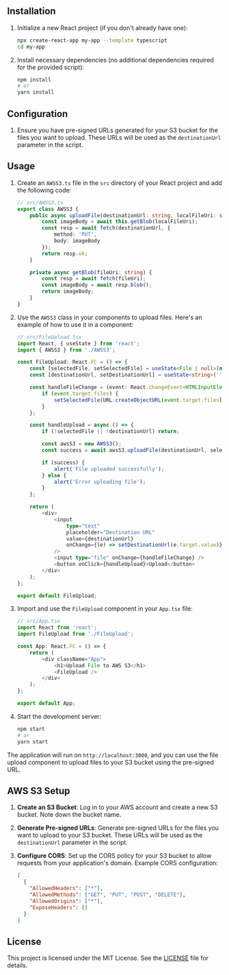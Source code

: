 ## Installation

1. Initialize a new React project (if you don't already have one):
    ```bash
    npx create-react-app my-app --template typescript
    cd my-app
    ```

2. Install necessary dependencies (no additional dependencies required for the provided script):
    ```bash
    npm install
    # or
    yarn install
    ```

## Configuration

1. Ensure you have pre-signed URLs generated for your S3 bucket for the files you want to upload. These URLs will be used as the `destinationUrl` parameter in the script.

## Usage

1. Create an `AWSS3.ts` file in the `src` directory of your React project and add the following code:

    ```typescript
    // src/AWSS3.ts
    export class AWSS3 {
        public async uploadFile(destinationUrl: string, localFileUri: string): Promise<boolean> {
            const imageBody = await this.getBlob(localFileUri);
            const resp = await fetch(destinationUrl, {
                method: 'PUT',
                body: imageBody
            });
            return resp.ok;
        }

        private async getBlob(fileUri: string) {
            const resp = await fetch(fileUri);
            const imageBody = await resp.blob();
            return imageBody;
        }
    }
    ```

2. Use the `AWSS3` class in your components to upload files. Here's an example of how to use it in a component:

    ```typescript
    // src/FileUpload.tsx
    import React, { useState } from 'react';
    import { AWSS3 } from './AWSS3';

    const FileUpload: React.FC = () => {
        const [selectedFile, setSelectedFile] = useState<File | null>(null);
        const [destinationUrl, setDestinationUrl] = useState<string>('');

        const handleFileChange = (event: React.ChangeEvent<HTMLInputElement>) => {
            if (event.target.files) {
                setSelectedFile(URL.createObjectURL(event.target.files[0]));
            }
        };

        const handleUpload = async () => {
            if (!selectedFile || !destinationUrl) return;

            const awsS3 = new AWSS3();
            const success = await awsS3.uploadFile(destinationUrl, selectedFile);

            if (success) {
                alert('File uploaded successfully');
            } else {
                alert('Error uploading file');
            }
        };

        return (
            <div>
                <input
                    type="text"
                    placeholder="Destination URL"
                    value={destinationUrl}
                    onChange={(e) => setDestinationUrl(e.target.value)}
                />
                <input type="file" onChange={handleFileChange} />
                <button onClick={handleUpload}>Upload</button>
            </div>
        );
    };

    export default FileUpload;
    ```

3. Import and use the `FileUpload` component in your `App.tsx` file:

    ```typescript
    // src/App.tsx
    import React from 'react';
    import FileUpload from './FileUpload';

    const App: React.FC = () => {
        return (
            <div className="App">
                <h1>Upload File to AWS S3</h1>
                <FileUpload />
            </div>
        );
    };

    export default App;
    ```

4. Start the development server:
    ```bash
    npm start
    # or
    yarn start
    ```

The application will run on `http://localhost:3000`, and you can use the file upload component to upload files to your S3 bucket using the pre-signed URL.

## AWS S3 Setup

1. **Create an S3 Bucket**: Log in to your AWS account and create a new S3 bucket. Note down the bucket name.

2. **Generate Pre-signed URLs**: Generate pre-signed URLs for the files you want to upload to your S3 bucket. These URLs will be used as the `destinationUrl` parameter in the script.

3. **Configure CORS**: Set up the CORS policy for your S3 bucket to allow requests from your application's domain. Example CORS configuration:
    ```json
    [
      {
        "AllowedHeaders": ["*"],
        "AllowedMethods": ["GET", "PUT", "POST", "DELETE"],
        "AllowedOrigins": ["*"],
        "ExposeHeaders": []
      }
    ]
    ```

## License

This project is licensed under the MIT License. See the [LICENSE](LICENSE) file for details.
